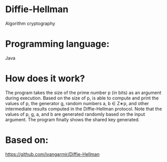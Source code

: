 # Diffie-Hellman
Algorithm cryptography

# Programming language:
Java

# How does it work?
The program takes the size of the prime number p (in bits) as an argument during execution. Based on the size of p, is able to compute and print the values of p, the generator g, random numbers a, b ∈ Z∗p, and other intermediate results computed in the Diffie-Hellman protocol. 
Note that the values of p, g, a, and b are generated randomly based on the input argument. 
The program finally shows the shared key generated.

# Based on: 
https://github.com/ivangarmir/Diffie-Hellman


